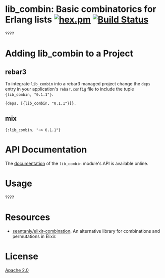 # lib_combin: Basic combinatorics for Erlang lists [![hex.pm](https://img.shields.io/hexpm/v/lib_combin.svg?style=flat-square)](https://hex.pm/packages/lib_combin) [![Build Status](https://travis-ci.org/joergen7/lib_combin.svg?branch=dev)](https://travis-ci.org/joergen7/lib_combin)

????

# Adding lib_combin to a Project

## rebar3

To integrate `lib_combin` into a rebar3 managed project change the `deps` entry in your application's `rebar.config` file to include the tuple `{lib_combin, "0.1.1"}`.

    {deps, [{lib_combin, "0.1.1"}]}.

## mix

    {:lib_combin, "~> 0.1.1"}

# API Documentation

The [documentation](https://cuneiform-lang.org/man/lib_combin/index.html) of the `lib_combin` module's API is available online.

# Usage

????


# Resources

- [seantanly/elixir-combination](https://github.com/seantanly/elixir-combination). An alternative library for combinations and permutations in Elixir.


# License

[Apache 2.0](https://www.apache.org/licenses/LICENSE-2.0.html)